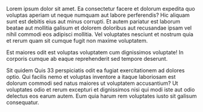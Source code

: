 Lorem ipsum dolor sit amet. Ea consectetur facere et dolorum expedita quo voluptas aperiam ut neque numquam aut labore perferendis? Hic aliquam sunt est debitis eius aut minus corrupti. Et autem pariatur est laborum beatae aut mollitia galisum et dolorem doloribus aut recusandae ipsam vel nihil commodi eos adipisci mollitia. Vel voluptates nesciunt et nostrum quia et rerum quam sit cumque fugit non maxime voluptatem.

Est maiores odit est voluptas voluptatem cum dignissimos voluptate! In corporis cumque ab eaque reprehenderit sed tempore deserunt.

Sit quidem Quis 33 perspiciatis odit ea fugiat exercitationem ad dolores optio. Qui facilis nemo et voluptas inventore a itaque laboriosam est dolorum commodi sed natus maiores ut voluptatem accusantium? Ut voluptates odio et rerum excepturi et dignissimos nisi qui modi iste aut odio delectus eos earum autem. Eum quia harum rem voluptates iusto sit galisum consequatur.
